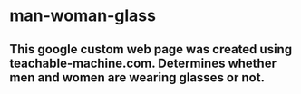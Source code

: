 # man-woman-glass
## This google custom web page was created using teachable-machine.com. Determines whether men and women are wearing glasses or not.
